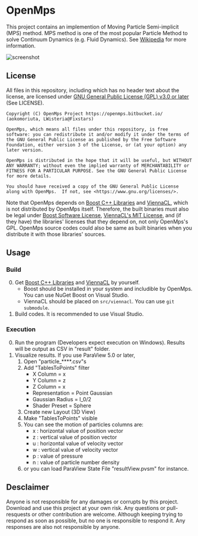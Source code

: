 # OpenMps

This project contains an implemention of Moving Particle Semi-implicit (MPS) method.
MPS method is one of the most popular Particle Method to solve Continuum Dynamics (e.g. Fluid Dynamics). See [Wikipedia](https://en.wikipedia.org/wiki/Moving_Particle_Semi-implicit_Method) for more information.

![screenshot](https://bytebucket.org/OpenMps/openmps.bitbucket.org/raw/master/img/icon.PNG)

## License

All files in this repository, including which has no header text about the license, are licensed under [GNU General Public License (GPL) v3.0 or later](http://www.gnu.org/licenses/gpl.html) (See LICENSE).

```
Copyright (C) OpenMps Project https://openmps.bitbucket.io/ (aokomoriuta, LWisteria@Fixstars)

OpenMps, which means all files under this repository, is free software: you can redistribute it and/or modify it under the terms of the GNU General Public License as published by the Free Software Foundation, either version 3 of the License, or (at your option) any later version.

OpenMps is distributed in the hope that it will be useful, but WITHOUT ANY WARRANTY; without even the implied warranty of MERCHANTABILITY or FITNESS FOR A PARTICULAR PURPOSE. See the GNU General Public License for more details.

You should have received a copy of the GNU General Public License along with OpenMps.  If not, see <https://www.gnu.org/licenses/>.
```

Note that OpenMps depends on [Boost C++ Libraries](https://www.boost.org/) and [ViennaCL](http://viennacl.sourceforge.net/), which is not distributed by OpenMps itself.
Therefore, the built binaries must also be legal under [Boost Software License](https://www.boost.org/users/license.html), [ViennaCL's MIT License](https://github.com/viennacl/viennacl-dev/blob/master/LICENSE), and (if they have) the libraries' licenses that they depend on, not only OpenMps's GPL.
OpenMps source codes could also be same as built binaries when you distribute it with those libraries' sources.

## Usage

### Build

0. Get [Boost C++ Libraries](https://www.boost.org/) and [ViennaCL](http://viennacl.sourceforge.net/) by yourself.
	* Boost should be installed in your system and includible by OpenMps. You can use NuGet Boost on Visual Studio.	
	* ViennaCL should be placed on `src/viennacl`. You can use `git submodule`.
0. Build codes. It is recommended to use Visual Studio.

### Execution
0. Run the program (Developers expect execution on Windows). Results will be output as CSV in "result" folder.
0. Visualize results. If you use ParaView 5.0 or later,
	1. Open "particle_****.csv"s
	1. Add "TablesToPoints" filter
		* X Column = x
		* Y Column = z
		* Z Column = x
		* Representation = Point Gaussian
		* Gaussian Radius = l_0/2
		* Shader Preset = Sphere
	1. Create new Layout (3D View)
	1. Make "TablesToPoints" visible
	1. You can see the motion of particles columns are:
		* x : horizontal value of position vector
		* z : vertical value of position vector
		* u : horizontal value of velocity vector
		* w : vertical value of velocity vector
		* p : value of pressure
		* n : value of particle number density
	1. or you can load ParaView State File "resultView.pvsm" for instance.

## Desclaimer
Anyone is not responsible for any damages or corrupts by this project. Download and use this project at your own risk.
Any questions or pull-resquests or other contribution are welcome. Although keeping trying to respond as soon as possible, but no one is responsible to respond it. Any responses are also not responsible by anyone.
